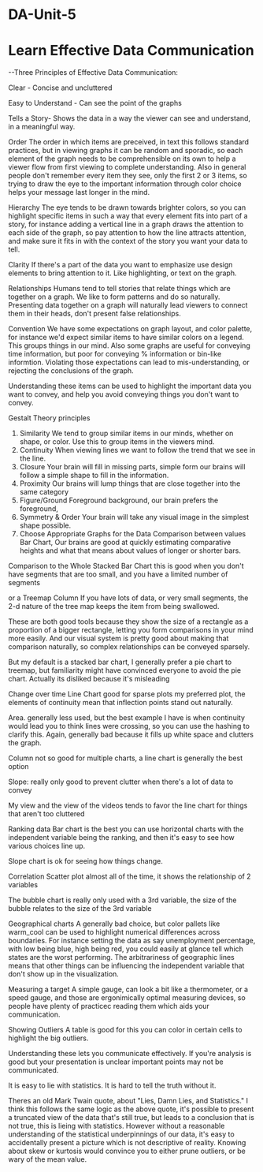 # DA-Unit-5

# Learn Effective Data Communication

--Three Principles of Effective Data Communication:

Clear - Concise and uncluttered

Easy to Understand - Can see the point of the graphs

Tells a Story- Shows the data in a way the viewer can see and understand, in a meaningful way.

Order
The order in which items are preceived, in text this follows standard practices, but in viewing graphs it can be random and sporadic, so each element of the graph needs to be comprehensible on its own to help a viewer flow from first viewing to complete understanding. Also in general people don't remember every item they see, only the first 2 or 3 items, so trying to draw the eye to the important information through color choice helps your message last longer in the mind.

Hierarchy
The eye tends to be drawn towards brighter colors, so you can highlight specific items in such a way that every element fits into part of a story, for instance adding a vertical line in a graph draws the attention to each side of the graph, so pay attention to how the line attracts attention, and make sure it fits in with the context of the story you want your data to tell.

Clarity
If there's a part of the data you want to emphasize use design elements to bring attention to it. Like highlighting, or text on the graph.

Relationships
Humans tend to tell stories that relate things which are together on a graph. We like to form patterns and do so naturally. Presenting data together on a graph will naturally lead viewers to connect them in their heads, don't present false relationships.

Convention
We have some expectations on graph layout, and color palette, for instance we'd expect similar items to have similar colors on a legend. This groups things in our mind. Also some graphs are useful for conveying time information, but poor for conveying % information or bin-like informtion. Violating those expectations can lead to mis-understanding, or rejecting the conclusions of the graph.

Understanding these items can be used to highlight the important data you want to convey, and help you avoid conveying things you don't want to convey.

Gestalt Theory principles
1. Similarity
We tend to group similar items in our minds, whether on shape, or color.  Use this to group items in the viewers mind.
2. Continuity
When viewing lines we want to follow the trend that we see in the line.  
3. Closure
Your brain will fill in missing parts, simple form our brains will follow a simple shape to fill in the information.  
4. Proximity
Our brains will lump things that are close together into the same category
5. Figure/Ground
Foreground background, our brain prefers the foreground, 
6. Symmetry & Order
Your brain will take any visual image in the simplest shape possible.  
3. Choose Appropriate Graphs for the Data
Comparison between values
Bar Chart, Our brains are good at quickly estimating comparative heights and what that means about values of longer or shorter bars.

Comparison to the Whole
Stacked Bar Chart this is good when you don't have segments that are too small, and you have a limited number of segments

or a Treemap Column If you have lots of data, or very small segments, the 2-d nature of the tree map keeps the item from being swallowed.

These are both good tools because they show the size of a rectangle as a proportion of a bigger rectangle, letting you form comparisons in your mind more easily. And our visual system is pretty good about making that comparison naturally, so complex relationships can be conveyed sparsely.

But my default is a stacked bar chart, I generally prefer a pie chart to treemap, but familiarity might have convinced everyone to avoid the pie chart. Actually its disliked because it's misleading

Change over time
Line Chart good for sparse plots my preferred plot, the elements of continuity mean that inflection points stand out naturally.

Area. generally less used, but the best example I have is when continuity would lead you to think lines were crossing, so you can use the hashing to clarify this. Again, generally bad because it fills up white space and clutters the graph.

Column not so good for multiple charts, a line chart is generally the best option

Slope: really only good to prevent clutter when there's a lot of data to convey

My view and the view of the videos tends to favor the line chart for things that aren't too cluttered

Ranking data
Bar chart is the best you can use horizontal charts with the independent variable being the ranking, and then it's easy to see how various choices line up.

Slope chart is ok for seeing how things change.

Correlation
Scatter plot almost all of the time, it shows the relationship of 2 variables

The bubble chart is really only used with a 3rd variable, the size of the bubble relates to the size of the 3rd variable

Geographical charts
A generally bad choice, but color pallets like warm_cool can be used to highlight numerical differences across boundaries. For instance setting the data as say unemployment percentage, with low being blue, high being red, you could easily at glance tell which states are the worst performing. The arbitrariness of geographic lines means that other things can be influencing the independent variable that don't show up in the visualization.

Measuring a target
A simple gauge, can look a bit like a thermometer, or a speed gauge, and those are ergonimically optimal measuring devices, so people have plenty of practicec reading them which aids your communication.

Showing Outliers
A table is good for this you can color in certain cells to highlight the big outliers.

Understanding these lets you communicate effectively. If you're analysis is good but your presentation is unclear important points may not be communicated.

It is easy to lie with statistics. It is hard to tell the truth without it.

Theres an old Mark Twain quote, about "Lies, Damn Lies, and Statistics." I think this follows the same logic as the above quote, it's possible to present a truncated view of the data that's still true, but leads to a conclusion that is not true, this is lieing with statistics. However without a reasonable understanding of the statistical underpinnings of our data, it's easy to accidentally present a picture which is not descriptive of reality. Knowing about skew or kurtosis would convince you to either prune outliers, or be wary of the mean value.

